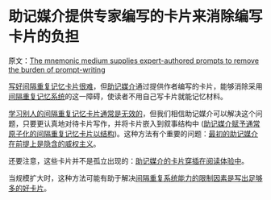 # 助记媒介提供专家编写的卡片来消除编写卡片的负担

原文：[The mnemonic medium supplies expert-authored prompts to remove the burden of prompt-writing](https://notes.andymatuschak.org/The_mnemonic_medium_supplies_expert-authored_prompts_to_remove_the_burden_of_prompt-writing)

[写好间隔重复记忆卡片很难](https://notes.andymatuschak.org/z3ntJ7w9C3uapYp1m3gy2EK6PN788guzEoUNN)，但[助记媒介](https://notes.andymatuschak.org/z4rRX3qwSSJRsEkdXKwH2shamgHNeRthrMLiF)通过提供作者编写的卡片，能够消除采用[间隔重复记忆系统](https://notes.andymatuschak.org/z4eXdSMJFv2qVGXSUEKH4vdcHBrLHcFY1ZGfC)的这一障碍，使读者不用自己写卡片就能记忆材料。

[学习别人的间隔重复记忆卡片通常是无效的](https://notes.andymatuschak.org/z38fLX4H8oq9eXKnZH7wk8qDXfBLg2bxVyA2M)，但我们相信助记媒介可以解决这个问题，只要更认真地对待卡片写作，并将卡片嵌入到叙事结构中 ([助记媒介赋予通常原子化的间隔重复记忆卡片以结构](https://notes.andymatuschak.org/z5YjgWTaYfhWLrEbysgmDfFRcZ1yxgLeBeZac))。这种方法有个重要的问题：[最初的助记媒介在前提上是隐含的威权主义](https://notes.andymatuschak.org/z2SaePptX2K1sudevrMYrjaqP7ZBRLs82iSv)。

还要注意，这些卡片并不是孤立出现的：[助记媒介的卡片穿插在阅读体验中](https://notes.andymatuschak.org/zE1sr3TTDoEJut4hgai2w6qFUwBYHSkk7no)。

当规模扩大时，这种方法可能有助于解决[间隔重复系统能力的限制因素是写出足够多的好卡片](https://notes.andymatuschak.org/z4zvsYb38iMhkDgZzKzjqpzKKtwPhvt4FuzcS)。